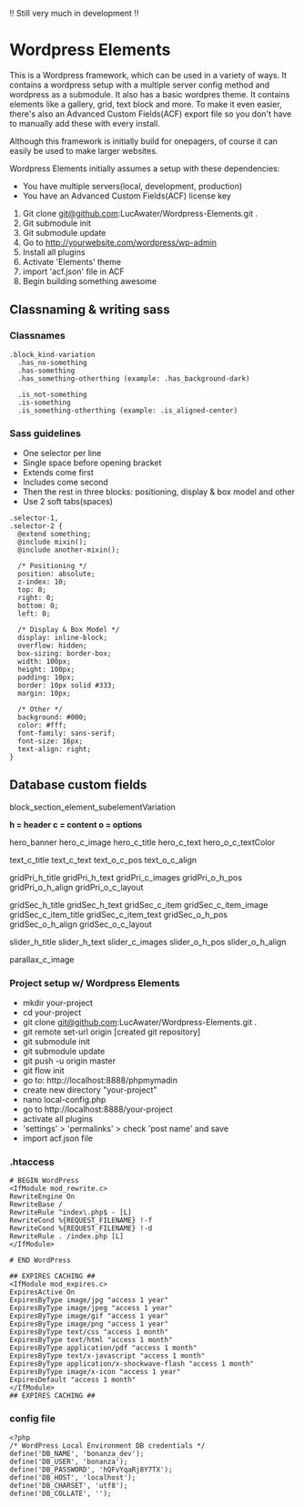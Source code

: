 !! Still very much in development !!

Wordpress Elements
==============================

This is a Wordpress framework, which can be used in a variety of ways. It contains a wordpress setup with a multiple server config method and wordpress as a submodule. It also has a basic wordpres theme. It contains elements like a gallery, grid, text block and more. To make it even easier, there's also an Advanced Custom Fields(ACF) export file so you don't have to manually add these with every install.

Although this framework is initially build for onepagers, of course it can easily be used to make larger websites.

Wordpress Elements initially assumes a setup with these dependencies:
- You have multiple servers(local, development, production)
- You have an Advanced Custom Fields(ACF) license key

1. Git clone git@github.com:LucAwater/Wordpress-Elements.git .
2. Git submodule init
3. Git submodule update
4. Go to http://yourwebsite.com/wordpress/wp-admin
5. Install all plugins
6. Activate 'Elements' theme
7. import 'acf.json' file in ACF
8. Begin building something awesome

## Classnaming & writing sass

### Classnames
```
.block_kind-variation 
  .has_no-something
  .has-something
  .has_something-otherthing (example: .has_background-dark)
  
  .is_not-something
  .is-something
  .is_something-otherthing (example: .is_aligned-center)
```

### Sass guidelines

- One selector per line
- Single space before opening bracket
- Extends come first
- Includes come second
- Then the rest in three blocks: positioning, display & box model and other
- Use 2 soft tabs(spaces)

```
.selector-1,
.selector-2 {
  @extend something;
  @include mixin();
  @include another-mixin();
  
  /* Positioning */
  position: absolute;
  z-index: 10;
  top: 0;
  right: 0;
  bottom: 0;
  left: 0;

  /* Display & Box Model */
  display: inline-block;
  overflow: hidden;
  box-sizing: border-box;
  width: 100px;
  height: 100px;
  padding: 10px;
  border: 10px solid #333;
  margin: 10px;

  /* Other */
  background: #000;
  color: #fff;
  font-family: sans-serif;
  font-size: 16px;
  text-align: right;
}
```

## Database custom fields

block_section_element_subelementVariation

**h = header
c = content
o = options**

hero_banner
hero_c_image
hero_c_title
hero_c_text
hero_o_c_textColor

text_c_title
text_c_text
text_o_c_pos
text_o_c_align

gridPri_h_title
gridPri_h_text
gridPri_c_images
gridPri_o_h_pos
gridPri_o_h_align
gridPri_o_c_layout

gridSec_h_title
gridSec_h_text
gridSec_c_item
gridSec_c_item_image
gridSec_c_item_title
gridSec_c_item_text
gridSec_o_h_pos
gridSec_o_h_align
gridSec_o_c_layout

slider_h_title
slider_h_text
slider_c_images
slider_o_h_pos
slider_o_h_align

parallax_c_image


### Project setup w/ Wordpress Elements

- mkdir your-project
- cd your-project
- git clone git@github.com:LucAwater/Wordpress-Elements.git .
- git remote set-url origin [created git repository]
- git submodule init
- git submodule update
- git push -u origin master
- git flow init
- go to: http://localhost:8888/phpmymadin
- create new directory "your-project"
- nano local-config.php
- go to http://localhost:8888/your-project
- activate all plugins
- 'settings' > 'permalinks' > check 'post name' and save
- import acf.json file


### .htaccess
```
# BEGIN WordPress
<IfModule mod_rewrite.c>
RewriteEngine On
RewriteBase /
RewriteRule ^index\.php$ - [L]
RewriteCond %{REQUEST_FILENAME} !-f
RewriteCond %{REQUEST_FILENAME} !-d
RewriteRule . /index.php [L]
</IfModule>

# END WordPress

## EXPIRES CACHING ##
<IfModule mod_expires.c>
ExpiresActive On
ExpiresByType image/jpg "access 1 year"
ExpiresByType image/jpeg "access 1 year"
ExpiresByType image/gif "access 1 year"
ExpiresByType image/png "access 1 year"
ExpiresByType text/css "access 1 month"
ExpiresByType text/html "access 1 month"
ExpiresByType application/pdf "access 1 month"
ExpiresByType text/x-javascript "access 1 month"
ExpiresByType application/x-shockwave-flash "access 1 month"
ExpiresByType image/x-icon "access 1 year"
ExpiresDefault "access 1 month"
</IfModule>
## EXPIRES CACHING ##
```


### config file
```
<?php
/* WordPress Local Environment DB credentials */
define('DB_NAME', 'bonanza_dev');
define('DB_USER', 'bonanza');
define('DB_PASSWORD', 'hQFvYqaRj8Y7TX');
define('DB_HOST', 'localhost');
define('DB_CHARSET', 'utf8');
define('DB_COLLATE', '');
```